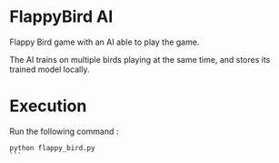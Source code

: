 # FlappyBird AI

Flappy Bird game with an AI able to play the game.

The AI trains on multiple birds playing at the same time, and stores its trained model locally.

# Execution

Run the following command :

````
python flappy_bird.py
```
